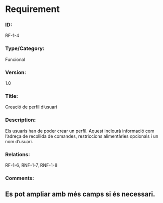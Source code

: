 # Requirement

### ID: 
RF-1-4

### Type/Category:  
Funcional  

### Version:  
1.0  

### Title:  
Creació de perfil d’usuari  

### Description:  
Els usuaris han de poder crear un perfil. Aquest inclourà informació com l’adreça de recollida de comandes, restriccions alimentàries opcionals i un nom d’usuari.  

### Relations:  
RF-1-6, RNF-1-7, RNF-1-8

### Comments:  
Es pot ampliar amb més camps si és necessari.  
---